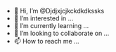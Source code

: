 - 👋 Hi, I’m @Djdjxjcjkckdkdkssks
- 👀 I’m interested in ...
- 🌱 I’m currently learning ...
- 💞️ I’m looking to collaborate on ...
- 📫 How to reach me ...

<!---
Djdjxjcjkckdkdkssks/Djdjxjcjkckdkdkssks is a ✨ special ✨ repository because its `README.md` (this file) appears on your GitHub profile.
You can click the Preview link to take a look at your changes.
--->

